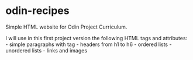 # odin-recipes

Simple HTML website for Odin Project Curriculum.

I will use in this first project version the following HTML tags and attributes: <br />
    - simple paragraphs with tag 
    - headers from h1 to h6
    - ordered lists
    - unordered lists
    - links and images